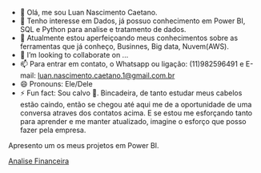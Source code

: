 - 👋 Olá, me sou Luan Nascimento Caetano.
- 👀 Tenho interesse em Dados, já possuo conhecimento em Power BI, SQL e Python para analise e tratamento de dados.
- 🌱 Atualmente estou aperfeiçoando meus conhecimentos sobre as ferramentas que já conheço, Businnes, Big data, Nuvem(AWS).
- 💞️ I’m looking to collaborate on ...
- 📫 Para entrar em contato, o Whatsapp ou ligação: (11)982596491 e E-mail: luan.nascimento.caetano.1@gmail.com.br
- 😄 Pronouns: Ele/Dele
- ⚡ Fun fact: Sou calvo 🤣. Bincadeira, de tanto estudar meus cabelos estão caindo, então se chegou até aqui me de a oportunidade de uma conversa atraves dos contatos acima. E se estou me esforçando tanto para aprender e me manter atualizado, imagine o esforço que posso fazer pela empresa.


Apresento um os meus projetos em Power BI.

[Analise Financeira](file:///C:/Users/luan.caetano/AppData/Local/Temp/Power%20BI%20Desktop/print-job-c900082a-7a8c-47c4-a7eb-a60cccf1edd7/Reporte%20Financeiro.pdf)



<!---
luanCae/luanCae is a ✨ s
pecial ✨ repository because its `README.md` (this file) appears on your GitHub profile.
You can click the Preview link to take a look at your changes.
--->
